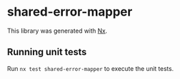 # shared-error-mapper

This library was generated with [Nx](https://nx.dev).

## Running unit tests

Run `nx test shared-error-mapper` to execute the unit tests.
